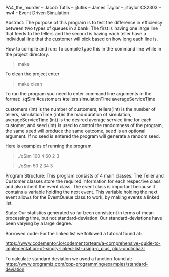 PA4_the_murder – Jacob Tutlis – jjtutlis – James Taylor – jrtaylor
CS2303 – hw4 -  Event Driven Simulation 

Abstract:
The purpose of this program is to test the difference in efficiency between  two types of queues in a bank. The first is having one large line that feeds to the tellers and the second is having each teller have a individual line that the customer will pick based on how long each line is.

How to compile and run:
To compile type this in the command line while in the project directory.
> make

To clean the project enter
> make clean

To run the program you need to enter command line arguments in the format:
./qSim #customers #tellers simulationTime averageServiceTime <seed>

customers (int) is the number of customers, tellers(int) is the number of tellers,  simulationTime  (int)is the max duration of simulation,   averageServiceTime  (int) is the  desired average service time for each customer, and seed (int) is used to control the randomness of the program, the same seed will produce the same outcome, seed is an optional argument. If no seed is entered the program will generate a random seed. 

Here is examples of running the program
> ./qSim 100 4 60 2 3

> ./qSim 50 2 34 3

Program Structure:
This program consists of 4 main classes. The Teller and Customer classes store the required information for each respective class and also inherit the event class. The event class is important because it contains a variable holding the next event. This variable holding the next event allows for the EventQueue class to work, by making events a linked list.

Stats:
Our statistics generated so far been consistent in terms of mean processing time, but not standard-deviation. Our standard-deviations have been varying by a large degree.

Borrowed code:
For the linked list we followed a tutorial found at:
  
https://www.codementor.io/codementorteam/a-comprehensive-guide-to-implementation-of-singly-linked-list-using-c_plus_plus-ondlm5azr

To calculate standard deviation we used a function found at: 
https://www.programiz.com/cpp-programming/examples/standard-deviation  


